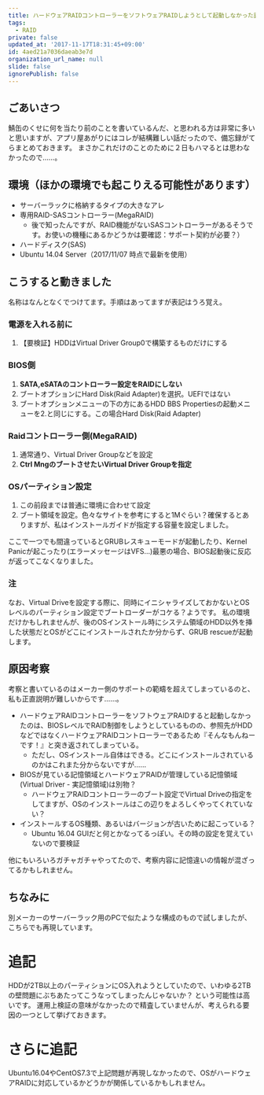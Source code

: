 ```yaml
---
title: ハードウェアRAIDコントローラーをソフトウェアRAIDしようとして起動しなかった話
tags:
  - RAID
private: false
updated_at: '2017-11-17T18:31:45+09:00'
id: 4aed21a7036daeab3e7d
organization_url_name: null
slide: false
ignorePublish: false
---
```

## ごあいさつ
鯖缶のくせに何を当たり前のことを書いているんだ、と思われる方は非常に多いと思いますが、アプリ屋あがりにはコレが結構難しい話だったので、備忘録がてらまとめておきます。
まさかこれだけのことのために２日もハマるとは思わなかったので……。

## 環境（ほかの環境でも起こりえる可能性があります）
+ サーバーラックに格納するタイプの大きなアレ
+ 専用RAID-SASコントローラー(MegaRAID)
  + 後で知ったんですが、RAID機能がないSASコントローラーがあるそうです。お使いの機種にあるかどうかは要確認：サポート契約が必要？） 
+ ハードディスク(SAS)
+ Ubuntu 14.04 Server（2017/11/07 時点で最新を使用）

## こうすると動きました
名称はなんとなくでつけてます。手順はあってますが表記はうろ覚え。

### 電源を入れる前に
1. 【要検証】HDDはVirtual Driver Group0で構築するものだけにする

### BIOS側
1. **SATA,eSATAのコントローラー設定をRAIDにしない**
2. ブートオプションにHard Disk(Raid Adapter)を選択。UEFIではない
3. ブートオプションメニューの下の方にあるHDD BBS Propertiesの起動メニューを2.と同じにする。この場合Hard Disk(Raid Adapter)

### Raidコントローラー側(MegaRAID)
1. 通常通り、Virtual Driver Groupなどを設定
2. **Ctrl MngのブートさせたいVirtual Driver Groupを指定**

### OSパーティション設定
1. この前段までは普通に環境に合わせて設定
2. ブート領域を設定。色々なサイトを参考にすると1Mぐらい？確保するとありますが、私はインストールガイドが指定する容量を設定しました。

ここで一つでも間違っているとGRUBレスキューモードが起動したり、Kernel Panicが起こったり(エラーメッセージはVFS...)最悪の場合、BIOS起動後に反応が返ってこなくなりました。

### 注
なお、Virtual Driveを設定する際に、同時にイニシャライズしておかないとOSレベルのパーティション設定でブートローダーがコケる？ようです。
私の環境だけかもしれませんが、後のOSインストール時にシステム領域のHDD以外を挿した状態だとOSがどこにインストールされたか分からず、GRUB rescueが起動します。

## 原因考察
考察と書いているのはメーカー側のサポートの範疇を超えてしまっているのと、私も正直説明が難しいからです……。

+ ハードウェアRAIDコントローラーをソフトウェアRAIDすると起動しなかったのは、BIOSレベルでRAID制御をしようとしているものの、参照先がHDDなどではなくハードウェアRAIDコントローラーであるため『そんなもんねーです！』と突き返されてしまっている。
  + ただし、OSインストール自体はできる。どこにインストールされているのかはこれまた分からないですが……
+ BIOSが見ている記憶領域とハードウェアRAIDが管理している記憶領域(Virtual Driver - 実記憶領域)は別物？
  + ハードウェアRAIDコントローラーのブート設定でVirtual Driveの指定をしてますが、OSのインストールはこの辺りをよろしくやってくれていない？
+ インストールするOS種類、あるいはバージョンが古いために起こっている？
  + Ubuntu 16.04 GUIだと何とかなってるっぽい。その時の設定を覚えていないので要検証

他にもいろいろガチャガチャやってたので、考察内容に記憶違いの情報が混ざってるかもしれません。

## ちなみに
別メーカーのサーバーラック用のPCで似たような構成のもので試しましたが、こちらでも再現しています。

# 追記
HDDが2TB以上のパーティションにOS入れようとしていたので、いわゆる2TBの壁問題にぶちあたってこうなってしまったんじゃないか？
という可能性は高いです。
運用上検証の意味がなかったので精査していませんが、考えられる要因の一つとして挙げておきます。

# さらに追記
Ubuntu16.04やCentOS7.3で上記問題が再現しなかったので、OSがハードウェアRAIDに対応しているかどうかが関係しているかもしれません。
